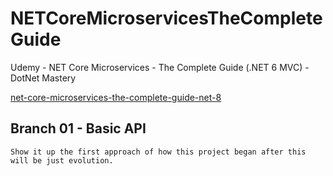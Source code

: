 # NETCoreMicroservicesTheCompleteGuide
Udemy - NET Core Microservices - The Complete Guide (.NET 6 MVC) - DotNet Mastery

[net-core-microservices-the-complete-guide-net-8](https://3e.udemy.com/course/net-core-microservices-the-complete-guide-net-6-mvc)

## Branch 01 - Basic API
    Show it up the first approach of how this project began after this will be just evolution.
